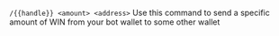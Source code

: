 
`/{{handle}} <amount> <address>`
Use this command to send a specific amount of WIN from your bot wallet to some other wallet
